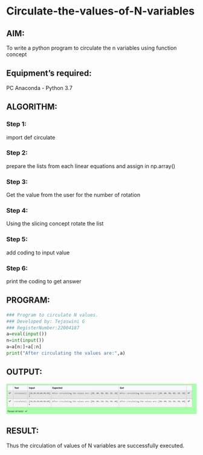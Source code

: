 # Circulate-the-values-of-N-variables
## AIM:
To write a python program to circulate the n variables using function concept
## Equipment’s required:
PC
Anaconda - Python 3.7
## ALGORITHM: 
### Step 1: 
import def circulate
### Step 2: 
prepare the lists from each linear equations and assign in np.array()
### Step 3: 
Get the value from the user for the number of rotation
### Step 4: 
Using the slicing concept rotate the list

### Step 5: 
add coding to input value
### Step 6: 
print the coding to get answer
## PROGRAM:
```python
### Program to circulate N values.
### Developed by: Tejaswini G
### RegisterNumber:22004187
a=eval(input())
n=int(input())
a=a[n:]+a[:n]
print("After circulating the values are:",a)
```
## OUTPUT:
![output](g.png)


## RESULT:
Thus the circulation of values of N variables are successfully executed.
